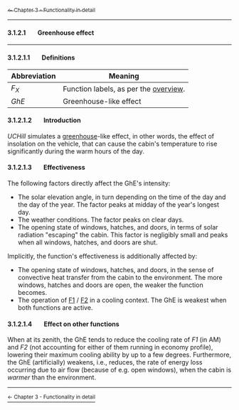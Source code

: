 [<sub>&#8592; Chapter 3 - Functionality in detail</sub>](./3_functionality_details.md)
***
#### 3.1.2.1&#160;&#160;&#160;&#160;&#160;&#160;&#160;&#160;Greenhouse effect
***
#### 3.1.2.1.1&#160;&#160;&#160;&#160;&#160;&#160;&#160;&#160;Definitions

Abbreviation | Meaning
------------ | -------
*F<sub>X</sub>*| Function labels, as per the [overview](./3_functionality_details.md#3111overview).
*GhE* | Greenhouse-like effect

#### 3.1.2.1.2&#160;&#160;&#160;&#160;&#160;&#160;&#160;&#160;Introduction

*UCHill* simulates a [greenhouse](https://en.wikipedia.org/wiki/Greenhouse_effect#Real_greenhouses)-like effect, in other words, the effect of insolation on the vehicle, that can cause the cabin's temperature to rise significantly during the warm hours of the day.

#### 3.1.2.1.3&#160;&#160;&#160;&#160;&#160;&#160;&#160;&#160;Effectiveness

The following factors directly affect the GhE's intensity:
* The solar elevation angle, in turn depending on the time of the day and the day of the year. The factor peaks at midday of the year's longest day.
* The weather conditions. The factor peaks on clear days.
* The opening state of windows, hatches, and doors, in terms of solar radiation "escaping" the cabin. This factor is negligibly small and peaks when all windows, hatches, and doors are shut.

Implicitly, the function's effectiveness is additionally affected by:
* The opening state of windows, hatches, and doors, in the sense of convective heat transfer from the cabin to the environment. The more windows, hatches and doors are open, the weaker the function becomes.
* The operation of [F1](./3112_driver_passenger_ac.md) / [F2](./3112_driver_passenger_ac.md) in a cooling context. The GhE is weakest when both functions are active.

#### 3.1.2.1.4&#160;&#160;&#160;&#160;&#160;&#160;&#160;&#160;Effect on other functions

When at its zenith, the GhE tends to reduce the cooling rate of *F1* (in AM) and *F2* (not accounting for either of them running in economy profile), lowering their maximum cooling ability by up to a few degrees. Furthermore, the GhE (artificially) weakens, i.e., reduces, the rate of energy loss occurring due to air flow (because of e.g. open windows), when the cabin is *warmer* than the environment.
***
[<sup>&#8592; Chapter 3 - Functionality in detail</sup>](./3_functionality_details.md)
